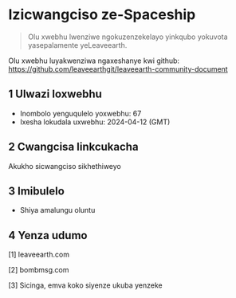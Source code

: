# Izicwangciso ze-Spaceship

>Olu xwebhu lwenziwe ngokuzenzekelayo yinkqubo yokuvota yasepalamente yeLeaveearth.

Olu xwebhu luyakwenziwa ngaxeshanye kwi github: https://github.com/leaveearthgit/leaveearth-community-document

## 1 Ulwazi loxwebhu

- Inombolo yenguqulelo yoxwebhu: 67
- Ixesha lokudala uxwebhu: 2024-04-12 (GMT)

## 2 Cwangcisa Iinkcukacha

Akukho sicwangciso sikhethiweyo

## 3 Imibulelo
* Shiya amalungu oluntu

## 4 Yenza udumo
[1] leaveearth.com

[2] bombmsg.com

[3] Sicinga, emva koko siyenze ukuba yenzeke